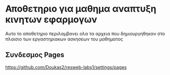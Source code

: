 # Αποθετηριο για μαθημα αναπτυξη κινητων εφαρμογων

Αυτο το αποθετηριο περιλαμβανει ολα τα αρχεια που δημιουργηθηκαν στο πλαισιο των εργαστηριακων ασκησεων του μαθηματος

## Συνδεσμος Pages

https://github.com/Doukas2/resweb-labs1/settings/pages
